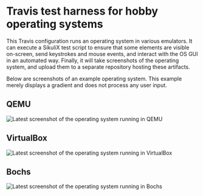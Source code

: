 # Travis test harness for hobby operating systems

This Travis configuration runs an operating system in various emulators. It can execute a SikuliX test script to ensure that some elements are visible on-screen, send keystrokes and mouse events, and interact with the OS GUI in an automated way. Finally, it will take screenshots of the operating system, and upload them to a separate repository hosting these artifacts.

Below are screenshots of an example operating system. This example merely displays a gradient and does not process any user input.

## QEMU

![Latest screenshot of the operating system running in QEMU](https://raw.githubusercontent.com/jsmaniac/travis-os-deploy-artifacts/screenshots-qemu-system-i386/qemu-system-i386.png)

## VirtualBox

![Latest screenshot of the operating system running in VirtualBox](https://raw.githubusercontent.com/jsmaniac/travis-os-deploy-artifacts/screenshots-virtualbox/virtualbox.png)

## Bochs

![Latest screenshot of the operating system running in Bochs](https://raw.githubusercontent.com/jsmaniac/travis-os-deploy-artifacts/screenshots-bochs/bochs.png)
